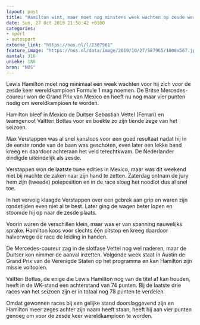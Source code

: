 ```yaml
---
layout: post
title: "Hamilton wint, maar moet nog minstens week wachten op zesde wereldtitel"
date: Sun, 27 Oct 2019 21:50:42 +0100
categories: 
- sport 
- autosport 
externe_link: "https://nos.nl/l/2307961"
feature_image: "https://nos.nl/data/image/2019/10/27/587965/1008x567.jpg"
aantal: 316
unieke: 186
bron: "NOS"
---
```


<p>Lewis Hamilton moet nog minimaal een week wachten voor hij zich voor de zesde keer wereldkampioen Formule 1 mag noemen. De Britse Mercedes-coureur won de Grand Prix van Mexico en heeft nu nog maar vier punten nodig om wereldkampioen te worden.</p>
<p>Hamilton bleef in Mexico de Duitser Sebastian Vettel (Ferrari) en teamgenoot Valtteri Bottas voor en boekte zo zijn tiende zege van het seizoen.</p>
<p>Max Verstappen was al snel kansloos voor een goed resultaat nadat hij in de eerste ronde van de baan was geschoten, even later een lekke band kreeg en daardoor achteraan het veld terechtkwam. De Nederlander eindigde uiteindelijk als zesde.</p>
<p>Verstappen won de laatste twee edities in Mexico, maar was dit weekend niet bij machte de zaken naar zijn hand te zetten. Zaterdag ontnam de jury hem zijn (tweede) poleposition en in de race sloeg het noodlot dus al snel toe.</p>
<p>In het vervolg klaagde Verstappen over een gebrek aan grip en waren zijn rondetijden even niet al te best. Later ging de wagen beter lopen en stoomde hij op naar de zesde plaats.</p>
<p>Voorin waren de verschillen klein, maar was er van spanning nauwelijks sprake. Hamilton koos voor slechts één pitstop en kreeg daardoor halverwege de race de leiding in handen.</p>
<p>De Mercedes-coureur zag in de slotfase Vettel nog wel naderen, maar de Duitser kon nimmer de aanval inzetten. Volgende week staat in Austin de Grand Prix van de Verenigde Staten op het programma en kan Hamilton zijn missie voltooien.</p>
<p>Valtteri Bottas, de enige die Lewis Hamilton nog van de titel af kan houden, heeft in de WK-stand een achterstand van 74 punten. Bij de laatste drie races van het seizoen zijn er in totaal nog 78 punten te verdelen.</p>
<p>Omdat gewonnen races bij een gelijke stand doorslaggevend zijn en Hamilton meer zeges achter zijn naam heeft staan, heeft hij aan vier punten genoeg om voor de zesde keer wereldkampioen te worden.</p>
